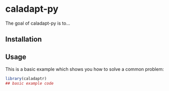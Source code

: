 # caladapt-py

<!-- badges: start -->

<!-- badges: end -->

The goal of caladapt-py is to…

## Installation

## Usage

This is a basic example which shows you how to solve a common problem:

``` r
library(caladaptr)
## basic example code
```
